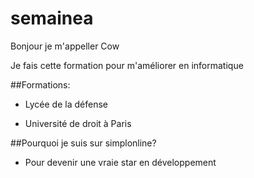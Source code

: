 # semainea

Bonjour je m'appeller Cow

Je fais cette formation pour m'améliorer en informatique

##Formations:

* Lycée de la défense

* Université de droit à Paris

##Pourquoi je suis sur simplonline?

* Pour devenir une vraie star en développement
